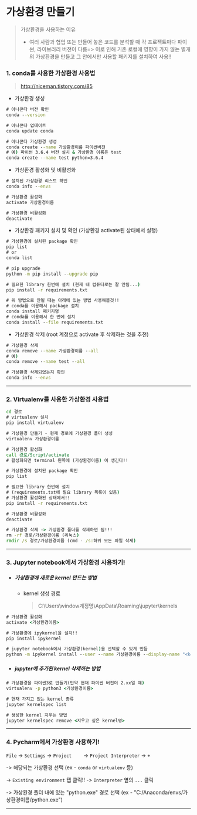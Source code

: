 # 가상환경 만들기

> 가상환경을 사용하는 이유
>
> - 여러 사람과 협업 또는 만들어 놓은 코드를 분석할 때 각 프로젝트마다 파이썬, 라이브러리 버전이 다름=> 이로 인해 기존 로컬에 영향이 가지 않는 별개의 가상환경을 만들고 그 안에서만 사용할 패키지를 설치하여 사용!!



### 1. conda를 사용한 가상환경 사용법

> http://niceman.tistory.com/85

- 가상환경 생성

```cmd
# 아나콘다 버전 확인
conda --version

# 아나콘다 업데이트
conda update conda

# 아나콘다 가상환경 생성
conda create --name 가상환경이름 파이썬버전
# 예) 파이썬 3.6.4 버전 설치 & 가상환경 이름은 test
conda create --name test python=3.6.4
```

- 가상환경 활성화 및 비활성화

```cmd
# 설치된 가상환경 리스트 확인
conda info --envs

# 가상환경 활성화
activate 가상환경이름

# 가상환경 비활성화
deactivate
```

- 가상환경 패키지 설치 및 확인 (가상환경 activate된 상태에서 실행)

```cmd
# 가상환경에 설치된 package 확인
pip list
# or
conda list

# pip upgrade
python -m pip install --upgrade pip

# 필요한 library 한번에 설치 (현재 내 컴퓨터로는 잘 안됨...)
pip install -r requirements.txt

# 위 방법으로 안될 때는 아래에 있는 방법 사용해볼것!!
# conda를 이용해서 package 설치
conda install 패키지명
# conda를 이용해서 한 번에 설치
conda install --file requirements.txt
```

- 가상환경 삭제 (root 계정으로 activate 후 삭제하는 것을 추천)

```cmd
# 가상환경 삭제
conda remove --name 가상환경이름 --all
# 예)
conda remove --name test --all

# 가상환경 삭제되었는지 확인
conda info --envs
```

---




### 2. Virtualenv를 사용한 가상환경 사용법

```cmd
cd 경로
# virtualenv 설치
pip install virtualenv	

# 가상환경 만들기 - 현재 경로에 가상환경 폴더 생성
virtualenv 가상환경이름	

# 가상환경 활성화
call 경로/Script/activate
# 활성화되면 terminal 왼쪽에 (가상환경이름) 이 생긴다!!

# 가상환경에 설치된 package 확인
pip list

# 필요한 library 한번에 설치
# (requirements.txt에 필요 library 목록이 있음)
# 가상환경 활성화된 상태에서!!
pip install -r requirements.txt

# 가상환경 비활성화
deactivate

# 가상환경 삭제 -> 가상환경 폴더를 삭제하면 됨!!!
rm -rf 경로/가상환경이름 (리눅스)
rmdir /s 경로/가상환경이름 (cmd - /s:하위 모든 파일 삭제)
```

---



### 3. Jupyter notebook에서 가상환경 사용하기!

- ##### 가상환경에 새로운 kernel 만드는 방법
  - kernel 생성 경로

    > C:\Users\window계정명\AppData\Roaming\jupyter\kernels

```cmd
# 가상환경 활성화
activate <가상환경이름>

# 가상환경에 ipykernel을 설치!!
pip install ipykernel

# jupyter notebook에서 가상환경(kernel)을 선택할 수 있게 만듬
python -m ipykernel install --user --name 가상환경이름 --display-name "<kernel에 표현할 이름>"
```

- ##### jupyter에 추가된 kernel 삭제하는 방법

```cmd
# 가상환경을 파이썬3로 만들기(만약 현재 파이썬 버전이 2.xx일 떄)
virtualenv -p python3 <가상환경이름>

# 현재 가지고 있는 kernel 종류
jupyter kernelspec list

# 생성한 kernel 지우는 방법
jupyter kernelspec remove <지우고 싶은 kernel명>
```

---



### 4. Pycharm에서 가상환경 사용하기!

`File` -> `Settings` -> `Project	` -> `Project Interpreter` -> `+`

-> 해당되는 가상환경 선택 (ex - `conda` or `virtualenv` 등)

 -> `Existing environment` 탭 클릭!!  -> `Interpreter` 옆의 `...` 클릭

-> 가상환경 폴더 내에 있는 "python.exe" 경로 선택 (ex - "C:/Anaconda/envs/가상환경이름/python.exe")

---

